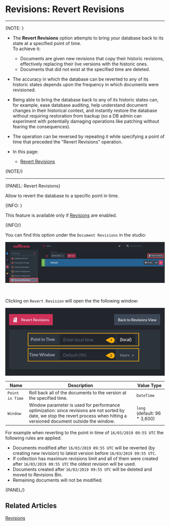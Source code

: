 # Revisions: Revert Revisions

---

{NOTE: }

* The **Revert Revisions** option attempts to bring your database back 
  to its state at a specified point of time.  
  To achieve it:  
   * Documents are given new revisions that copy their historic 
     revisions, effectively replacing their live versions with the 
     historic ones.  
   * Documents that did not exist at the specified time are deleted.  

* The accuracy in which the database can be reverted to any of its 
  historic states depends upon the frequency in which documents were 
  revisioned.  

* Being able to bring the database back to any of its historic states 
  can, for example, ease database auditing, help understand document 
  changes in their historical context, and instantly restore the 
  database without requiring restoration from backup (so a DB admin 
  can experiment with potentially damaging operations like patching 
  without fearing the consequences).  
  
* The operation can be reversed by repeating it while specifying 
  a point of time that preceded the "Revert Revisions" operation.  

* In this page:  
   * [Revert Revisions](../../document-extensions/revisions/revert-revisions#revert-revisions)  

{NOTE/}

---

{PANEL: Revert Revisions}

Allow to revert the database to a specific point in time.

{INFO: }

This feature is available only if [Revisions](../../server/extensions/revisions) are enabled.

{INFO/}

You can find this option under the `Document Revisions` in the studio:

![Figure 1.](images/revert-revisions.png)  

<br>

Clicking on `Revert Revision` will open the the following window:

![Figure 2.](images/revert-revisions-2.png)

| Name   |      Description      |  Value Type |
|----------|-------------|------|
| `Point in Time` |  Roll back all of the documents to the version at the specified time. | `DateTime` |
| `Window` |    Window parameter is used for performance optimization: since revisions are not sorted by date, we stop the revert process when hitting a versioned document outside the window.  |   `long` (default: 96 * 3,600) |



For example when reverting to the point in time of `16/03/2019 09:55 UTC` the following rules are applied:

* Documents modified after `16/03/2019 09:55 UTC` will be reverted (by creating new revision) to latest version before `16/03/2019 09:55 UTC`.
* If collection has maximum revisions limit and all of them were created after `16/03/2019 09:55 UTC` the oldest revision will be used.
* Documents created after `16/03/2019 09:55 UTC` will be deleted and moved to Revisions Bin.
* Remaining documents will not be modified.

{PANEL/}

## Related Articles
[Revisions](../../server/extensions/revisions)
